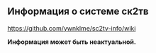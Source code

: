 ## Информация о системе ск2тв

https://github.com/ywnklme/sc2tv-info/wiki

**Информация может быть неактуальной.**
